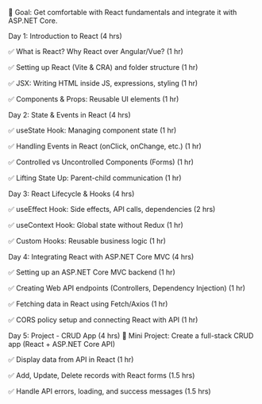📌 Goal: Get comfortable with React fundamentals and integrate it with ASP.NET Core.

Day 1: Introduction to React (4 hrs)

✅ What is React? Why React over Angular/Vue? (1 hr)

✅ Setting up React (Vite & CRA) and folder structure (1 hr)

✅ JSX: Writing HTML inside JS, expressions, styling (1 hr)

✅ Components & Props: Reusable UI elements (1 hr)

Day 2: State & Events in React (4 hrs)

✅ useState Hook: Managing component state (1 hr)

✅ Handling Events in React (onClick, onChange, etc.) (1 hr)

✅ Controlled vs Uncontrolled Components (Forms) (1 hr)

✅ Lifting State Up: Parent-child communication (1 hr)

Day 3: React Lifecycle & Hooks (4 hrs)

✅ useEffect Hook: Side effects, API calls, dependencies (2 hrs)

✅ useContext Hook: Global state without Redux (1 hr)

✅ Custom Hooks: Reusable business logic (1 hr)

Day 4: Integrating React with ASP.NET Core MVC (4 hrs)

✅ Setting up an ASP.NET Core MVC backend (1 hr)

✅ Creating Web API endpoints (Controllers, Dependency Injection) (1 hr)

✅ Fetching data in React using Fetch/Axios (1 hr)

✅ CORS policy setup and connecting React with API (1 hr)

Day 5: Project - CRUD App (4 hrs)
🎯 Mini Project: Create a full-stack CRUD app (React + ASP.NET Core API)

✅ Display data from API in React (1 hr)

✅ Add, Update, Delete records with React forms (1.5 hrs)

✅ Handle API errors, loading, and success messages (1.5 hrs)
